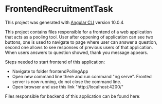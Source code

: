 # FrontendRecruitmentTask

This project was generated with [Angular CLI](https://github.com/angular/angular-cli) version 10.0.4.


This project contains files responsible for a frontend of a web application that acts as a pooling tool. User after oppening of application can see two buttons, one is used to navigate to page where user can answer a question, second one allows to see responses of previous users of that application. When users answers to question showed, thank you message appears.

Steps needed to start frontend of this application:
  - Navigate to folder frontendPollingApp
  - Open new command line there and run command "ng serve". Fronted server is now running, do not close the command line.
  - Open browser and use this link "http://localhost:4200/"




 Files responsible for backend of this application can be found here:


 
 

